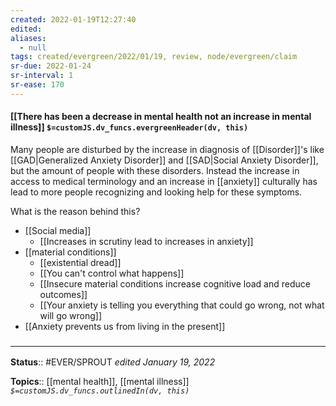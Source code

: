 ```yaml
---
created: 2022-01-19T12:27:40 
edited: 
aliases:
  - null
tags: created/evergreen/2022/01/19, review, node/evergreen/claim
sr-due: 2022-01-24
sr-interval: 1
sr-ease: 170
---
```


#### [[There has been a decrease in mental health not an increase in mental illness]] `$=customJS.dv_funcs.evergreenHeader(dv, this)`

Many people are disturbed by the increase in diagnosis of [[Disorder]]'s like [[GAD|Generalized Anxiety Disorder]] and [[SAD|Social Anxiety Disorder]], but the amount of people with these disorders. 
Instead the increase in access to medical terminology and an increase in [[anxiety]] culturally has lead to more people recognizing and looking help for these symptoms.

What is the reason behind this?
- [[Social media]]
	- [[Increases in scrutiny lead to increases in anxiety]]
- [[material conditions]]
	- [[existential dread]]
	- [[You can't control what happens]]
	- [[Insecure material conditions increase cognitive load and reduce outcomes]]
	- [[Your anxiety is telling you everything that could go wrong, not what will go wrong]]
- [[Anxiety prevents us from living in the present]]

### <hr class="footnote"/>

**Status**:: #EVER/SPROUT
*edited January 19, 2022*

**Topics**:: [[mental health]], [[mental illness]]
*`$=customJS.dv_funcs.outlinedIn(dv, this)`*
